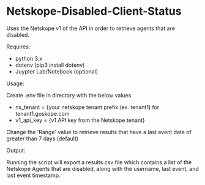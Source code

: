 # Netskope-Disabled-Client-Status

Uses the Netskope v1 of the API in order to retrieve agents that are disabled. 

Requires:
- python 3.x
- dotenv (pip3 install dotenv)
- Juypter Lab/Notebook (optional) 

Usage:

Create .env file in directory with the below values
- ns_tenant = {your netskope tenant prefix (ex. tenant1) for tenant1.goskope.com
- v1_api_key = {v1 API key from the Netskope tenant}

Change the 'Range' value to retrieve results that have a last event date of greater than 7 days (default)


Output: 

Running the script will export a results.csv file which contains a list of the Netskope Agents that are disabled, along with the username, last event, and last event timestamp.

